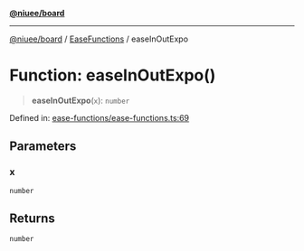 [**@niuee/board**](../../../README.md)

***

[@niuee/board](../../../globals.md) / [EaseFunctions](../README.md) / easeInOutExpo

# Function: easeInOutExpo()

> **easeInOutExpo**(`x`): `number`

Defined in: [ease-functions/ease-functions.ts:69](https://github.com/niuee/board/blob/cc09a87e934160adef876c4e11d51fd97e78653d/src/ease-functions/ease-functions.ts#L69)

## Parameters

### x

`number`

## Returns

`number`
